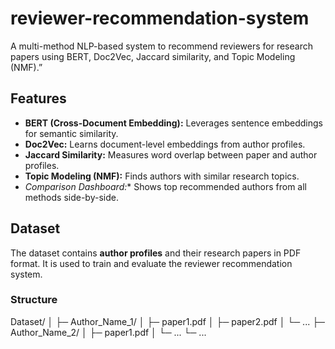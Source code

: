 # reviewer-recommendation-system
A multi-method NLP-based system to recommend reviewers for research papers using BERT, Doc2Vec, Jaccard similarity, and Topic Modeling (NMF).”


## Features

- **BERT (Cross-Document Embedding):** Leverages sentence embeddings for semantic similarity.  
- **Doc2Vec:** Learns document-level embeddings from author profiles.  
- **Jaccard Similarity:** Measures word overlap between paper and author profiles.  
- **Topic Modeling (NMF):** Finds authors with similar research topics.
- *Comparison Dashboard:** Shows top recommended authors from all methods side-by-side.  


## Dataset

The dataset contains **author profiles** and their research papers in PDF format. It is used to train and evaluate the reviewer recommendation system.

### **Structure**

Dataset/
│
├─ Author_Name_1/
│ ├─ paper1.pdf
│ ├─ paper2.pdf
│ └─ ...
├─ Author_Name_2/
│ ├─ paper1.pdf
│ └─ ...
└─ ...
